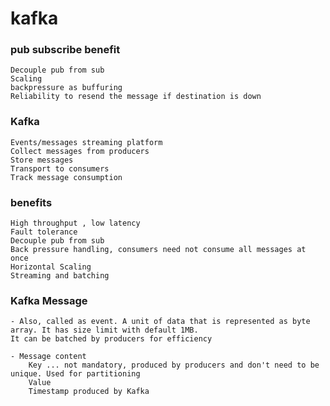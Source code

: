 # kafka

### pub subscribe benefit
    Decouple pub from sub
    Scaling
    backpressure as buffuring
    Reliability to resend the message if destination is down

### Kafka
    Events/messages streaming platform
    Collect messages from producers
    Store messages
    Transport to consumers
    Track message consumption

### benefits
    High throughput , low latency
    Fault tolerance
    Decouple pub from sub
    Back pressure handling, consumers need not consume all messages at once
    Horizontal Scaling
    Streaming and batching

### Kafka Message
    - Also, called as event. A unit of data that is represented as byte array. It has size limit with default 1MB.
    It can be batched by producers for efficiency

    - Message content
        Key ... not mandatory, produced by producers and don't need to be unique. Used for partitioning
        Value
        Timestamp produced by Kafka
